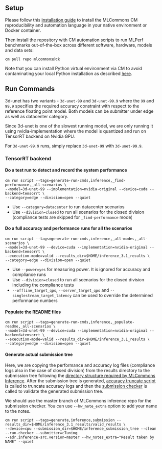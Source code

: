 ## Setup

Please follow this [installation guide](https://github.com/mlcommons/ck/blob/master/docs/installation.md) 
to install the MLCommons CM reproducibility and automation language in your native environment or Docker container.

Then install the repository with CM automation scripts to run MLPerf benchmarks out-of-the-box
across different software, hardware, models and data sets:


```
cm pull repo mlcommons@ck
```

Note that you can install Python virtual environment via CM to avoid contaminating 
your local Python installation as described [here](https://github.com/mlcommons/ck/blob/master/cm-mlops/automation/script/README-extra.md#using-python-virtual-environments).

## Run Commands

3d-unet has two variants - `3d-unet-99` and `3d-unet-99.9` where the `99` and `99.9` specifies the required accuracy constraint with respect to the reference floating point model. Both models can be submitter under edge as well as datacenter category.

Since 3d-unet is one of the slowest running model, we are only running it using nvidia-implementation where the model is quantized and run on TensorRT backend on Nvidia GPU.

For `3d-unet-99.9` runs, simply replace `3d-unet-99` with `3d-unet-99.9`.

### TensorRT backend

#### Do a test run to detect and record the system performance

```
cm run script --tags=generate-run-cmds,inference,_find-performance,_all-scenarios \
--model=3d-unet-99 --implementation=nvidia-original --device=cuda --backend=tensorrt \
--category=edge --division=open --quiet
```
* Use `--category=datacenter` to run datacenter scenarios
* Use `--division=closed` to run all scenarios for the closed division (compliance tests are skipped for `_find-performance` mode)

#### Do a full accuracy and performance runs for all the scenarios

```
cm run script --tags=generate-run-cmds,inference,_all-modes,_all-scenarios \
--model=3d-unet-99 --device=cuda --implementation=nvidia-original --backend=tensorrt \
--execution-mode=valid --results_dir=$HOME/inference_3.1_results \
--category=edge --division=open --quiet
```

* Use `--power=yes` for measuring power. It is ignored for accuracy and compliance runs
* Use `--division=closed` to run all scenarios for the closed division including the compliance tests
* `--offline_target_qps`, `--server_target_qps` and `--singlestream_target_latency` can be used to override the determined performance numbers

#### Populate the README files
```
cm run script --tags=generate-run-cmds,inference,_populate-readme,_all-scenarios \
--model=3d-unet-99 --device=cuda --implementation=nvidia-original --backend=tensorrt \
--execution-mode=valid --results_dir=$HOME/inference_3.1_results \
--category=edge --division=open --quiet
```

#### Generate actual submission tree

Here, we are copying the performance and accuracy log files (compliance logs also in the case of closed division) from the results directory to the submission tree following the [directory structure required by MLCommons Inference](https://github.com/mlcommons/policies/blob/master/submission_rules.adoc#inference-1). After the submission tree is generated, [accuracy truncate script](https://github.com/mlcommons/ck/tree/master/cm-mlops/script/truncate-mlperf-inference-accuracy-log) is called to truncate accuracy logs and then the [submission checker](https://github.com/mlcommons/ck/tree/master/cm-mlops/script/run-mlperf-inference-submission-checker) is called to validate the generated submission tree.

We should use the master branch of MLCommons inference repo for the submission checker. You can use `--hw_note_extra` option to add your name to the notes.
```
cm run script --tags=generate,inference,submission --results_dir=$HOME/inference_3.1_results/valid_results \
--device=cpu --submission_dir=$HOME/inference_submission_tree --clean --run-checker --submitter=cTuning 
--adr.inference-src.version=master --hw_notes_extra="Result taken by NAME" --quiet
```
